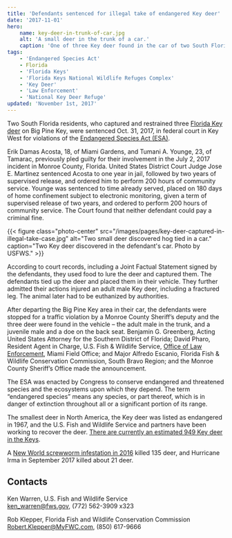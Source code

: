 ```yaml
---
title: 'Defendants sentenced for illegal take of endangered Key deer'
date: '2017-11-01'
hero:
    name: key-deer-in-trunk-of-car.jpg
    alt: 'A small deer in the trunk of a car.'
    caption: 'One of three Key deer found in the car of two South Florida residents. Photo by USFWS.'
tags:
    - 'Endangered Species Act'
    - Florida
    - 'Florida Keys'
    - 'Florida Keys National Wildlife Refuges Complex'
    - 'Key Deer'
    - 'Law Enforcement'
    - 'National Key Deer Refuge'
updated: 'November 1st, 2017'
---
```


Two South Florida residents, who captured and restrained three [Florida Key deer](https://www.fws.gov/refuge/National_Key_Deer_Refuge/wildlife_and_habitat/key_deer.html) on Big Pine Key, were sentenced Oct. 31, 2017, in federal court in Key West for violations of the [Endangered Species Act (ESA)](/endangered-species-act/).

Erik Damas Acosta, 18, of Miami Gardens, and Tumani A. Younge, 23, of Tamarac, previously pled guilty for their involvement in the July 2, 2017 incident in Monroe County, Florida. United States District Court Judge Jose E. Martinez sentenced Acosta to one year in jail, followed by two years of supervised release, and ordered him to perform 200 hours of community service. Younge was sentenced to time already served, placed on 180 days of home confinement subject to electronic monitoring, given a term of supervised release of two years, and ordered to perform 200 hours of community service. The Court found that neither defendant could pay a criminal fine.

{{< figure class="photo-center" src="/images/pages/key-deer-captured-in-illegal-take-case.jpg" alt="Two small deer discovered hog tied in a car." caption="Two Key deer discovered in the defendant's car.  Photo by USFWS." >}}

According to court records, including a Joint Factual Statement signed by the defendants, they used food to lure the deer and captured them. The defendants tied up the deer and placed them in their vehicle. They further admitted their actions injured an adult male Key deer, including a fractured leg. The animal later had to be euthanized by authorities.

After departing the Big Pine Key area in their car, the defendants were stopped for a traffic violation by a Monroe County Sheriff’s deputy and the three deer were found in the vehicle – the adult male in the trunk, and a juvenile male and a doe on the back seat. Benjamin G. Greenberg, Acting United States Attorney for the Southern District of Florida; David Pharo, Resident Agent in Charge, U.S. Fish &amp; Wildlife Service, [Office of Law Enforcement](/law-enforcement), Miami Field Office; and Major Alfredo Escanio, Florida Fish &amp; Wildlife Conservation Commission, South Bravo Region; and the Monroe County Sheriff’s Office made the announcement.

The ESA was enacted by Congress to conserve endangered and threatened species and the ecosystems upon which they depend. The term “endangered species” means any species, or part thereof, which is in danger of extinction throughout all or a significant portion of its range.

The smallest deer in North America, the Key deer was listed as endangered in 1967, and the U.S. Fish and Wildlife Service and partners have been working to recover the deer. [There are currently an estimated 949 Key deer in the Keys](/news/2017/10/new-survey-shows-hurricane-irma-had-little-impact-on-key-deer-population/).

A [New World screwworm infestation in 2016](/articles/whats-old-is-new-again-new-world-screwworm/) killed 135 deer, and Hurricane Irma in September 2017 killed about 21 deer.

## Contacts

Ken Warren, U.S. Fish and Wildlife Service  
[ken_warren@fws.gov](mailto:ken_warren@fws.gov), (772) 562-3909 x323

Rob Klepper, Florida Fish and Wildlife Conservation Commission  
[Robert.Klepper@MyFWC.com](mailto:Robert.Klepper@MyFWC.com), (850) 617-9666
